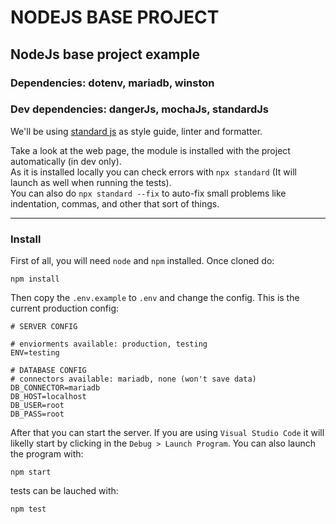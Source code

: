 # NODEJS BASE PROJECT
## NodeJs base project example
### Dependencies: dotenv, mariadb, winston  
### Dev dependencies: dangerJs, mochaJs, standardJs

We'll be using [standard js](https://standardjs.com/) as style guide, linter and formatter.   

Take a look at the web page, the module is installed with the project automatically (in dev only).  
As it is installed locally you can check errors with `npx standard` (It will launch as well when running the tests).  
You can also do `npx standard --fix` to auto-fix small problems like indentation, commas, and other that sort of things.  

---
### Install
First of all, you will need `node` and `npm` installed.
Once cloned do:
```
npm install
```
Then copy the `.env.example` to `.env` and change the config.
This is the current production config:  
```.env
# SERVER CONFIG

# enviorments available: production, testing 
ENV=testing

# DATABASE CONFIG
# connectors available: mariadb, none (won't save data)
DB_CONNECTOR=mariadb
DB_HOST=localhost
DB_USER=root
DB_PASS=root
```
After that you can start the server. If you are using `Visual Studio Code` it will likelly start by clicking in the `Debug > Launch Program`. You can also launch the program with:
```
npm start
```
tests can be lauched with:
```
npm test
```

